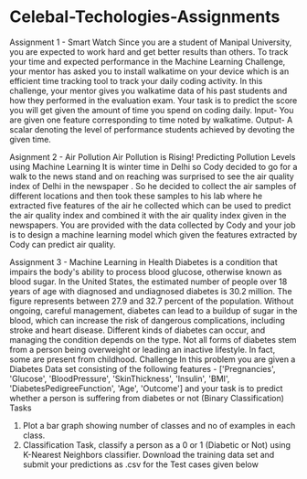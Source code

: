 # Celebal-Techologies-Assignments
Assignment 1 - Smart Watch
Since you are a student of Manipal University, you are expected to work hard and get better results
than others. To track your time and expected performance in the Machine Learning Challenge,
your mentor has asked you to install walkatime on your device which is an efficient time
tracking tool to track your daily coding activity.
In this challenge, your mentor gives you walkatime data of his past students and how they
performed in the evaluation exam. Your task is to predict the score you will get given the
amount of time you spend on coding daily.
Input- You are given one feature corresponding to time noted by walkatime.
Output- A scalar denoting the level of performance students achieved by devoting the given
time.

Asignment 2 - Air Pollution
Air Pollution is Rising!
Predicting Pollution Levels using Machine Learning
It is winter time in Delhi so Cody decided to go for a walk to the news stand and on reaching
was surprised to see the air quality index of Delhi in the newspaper . So he decided to collect
the air samples of different locations and then took these samples to his lab where he extracted
five features of the air he collected which can be used to predict the air quality index and
combined it with the air quality index given in the newspapers. You are provided with the data
collected by Cody and your job is to design a machine learning model which given the features
extracted by Cody can predict air quality.

Assignment 3 - Machine Learning in Health
Diabetes is a condition that impairs the body's ability to process blood glucose, otherwise known
as blood sugar. In the United States, the estimated number of people over 18 years of age with
diagnosed and undiagnosed diabetes is 30.2 million. The figure represents between 27.9 and
32.7 percent of the population.
Without ongoing, careful management, diabetes can lead to a buildup of sugar in the blood,
which can increase the risk of dangerous complications, including stroke and heart disease.
Different kinds of diabetes can occur, and managing the condition depends on the type. Not all
forms of diabetes stem from a person being overweight or leading an inactive lifestyle. In fact,
some are present from childhood.
Challenge
In this problem you are given a Diabetes Data set consisting of the following features -
['Pregnancies', 'Glucose', 'BloodPressure', 'SkinThickness',
'Insulin', 'BMI', 'DiabetesPedigreeFunction', 'Age', 'Outcome']
and your task is to predict whether a person is suffering from diabetes or not (Binary
Classification)
Tasks
1) Plot a bar graph showing number of classes and no of examples in each class.
2) Classification Task, classify a person as a 0 or 1 (Diabetic or Not) using K-Nearest Neighbors
classifier.
Download the training data set and submit your predictions as .csv for the Test cases given
below


